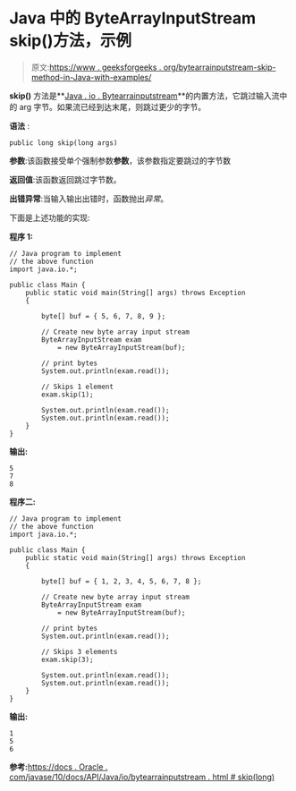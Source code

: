 # Java 中的 ByteArrayInputStream skip()方法，示例

> 原文:[https://www . geeksforgeeks . org/bytearrainputstream-skip-method-in-Java-with-examples/](https://www.geeksforgeeks.org/bytearrayinputstream-skip-method-in-java-with-examples/)

**skip()** 方法是**[Java . io . Bytearrainputstream](https://www.geeksforgeeks.org/io-bytearrayinputstream-class-java/)**的内置方法，它跳过输入流中的 arg 字节。如果流已经到达末尾，则跳过更少的字节。

**语法** :

```
public long skip(long args)
```

**参数**:该函数接受单个强制参数**参数**，该参数指定要跳过的字节数

**返回值**:该函数返回跳过字节数。

**出错异常**:当输入输出出错时，函数抛出*异常*。

下面是上述功能的实现:

**程序 1:**

```
// Java program to implement
// the above function
import java.io.*;

public class Main {
    public static void main(String[] args) throws Exception
    {

        byte[] buf = { 5, 6, 7, 8, 9 };

        // Create new byte array input stream
        ByteArrayInputStream exam
            = new ByteArrayInputStream(buf);

        // print bytes
        System.out.println(exam.read());

        // Skips 1 element
        exam.skip(1);

        System.out.println(exam.read());
        System.out.println(exam.read());
    }
}
```

**输出:**

```
5
7
8

```

**程序二:**

```
// Java program to implement
// the above function
import java.io.*;

public class Main {
    public static void main(String[] args) throws Exception
    {

        byte[] buf = { 1, 2, 3, 4, 5, 6, 7, 8 };

        // Create new byte array input stream
        ByteArrayInputStream exam
            = new ByteArrayInputStream(buf);

        // print bytes
        System.out.println(exam.read());

        // Skips 3 elements
        exam.skip(3);

        System.out.println(exam.read());
        System.out.println(exam.read());
    }
}
```

**输出:**

```
1
5
6

```

**参考:**[https://docs . Oracle . com/javase/10/docs/API/Java/io/bytearrainputstream . html # skip(long)](https://docs.oracle.com/javase/10/docs/api/java/io/ByteArrayInputStream.html#skip(long))